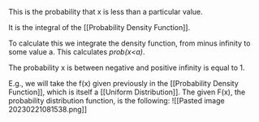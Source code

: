 This is the probability that x is less than a particular value.

It is the integral of the [[Probability Density Function]].

To calculate this we integrate the density function, from minus infinity to some value a. This calculates *prob(x<a)*.

The probability x is between negative and positive infinity is equal to 1.

E.g., we will take the f(x) given previously in the [[Probability Density Function]], which is itself a [[Uniform Distribution]].
The given F(x), the probability distribution function, is the following:
![[Pasted image 20230221081538.png]]
